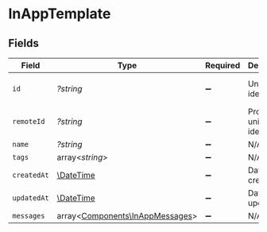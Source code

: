 # InAppTemplate


## Fields

| Field                                                                       | Type                                                                        | Required                                                                    | Description                                                                 | Example                                                                     |
| --------------------------------------------------------------------------- | --------------------------------------------------------------------------- | --------------------------------------------------------------------------- | --------------------------------------------------------------------------- | --------------------------------------------------------------------------- |
| `id`                                                                        | *?string*                                                                   | :heavy_minus_sign:                                                          | Unique identifier                                                           | 8187e5da-dc77-475e-9949-af0f1fa4e4e3                                        |
| `remoteId`                                                                  | *?string*                                                                   | :heavy_minus_sign:                                                          | Provider's unique identifier                                                | 8187e5da-dc77-475e-9949-af0f1fa4e4e3                                        |
| `name`                                                                      | *?string*                                                                   | :heavy_minus_sign:                                                          | N/A                                                                         |                                                                             |
| `tags`                                                                      | array<*string*>                                                             | :heavy_minus_sign:                                                          | N/A                                                                         |                                                                             |
| `createdAt`                                                                 | [\DateTime](https://www.php.net/manual/en/class.datetime.php)               | :heavy_minus_sign:                                                          | Date of creation                                                            | 2021-01-01T00:00:00.000Z                                                    |
| `updatedAt`                                                                 | [\DateTime](https://www.php.net/manual/en/class.datetime.php)               | :heavy_minus_sign:                                                          | Date of last update                                                         | 2021-01-01T00:00:00.000Z                                                    |
| `messages`                                                                  | array<[Components\InAppMessages](../../Models/Components/InAppMessages.md)> | :heavy_minus_sign:                                                          | N/A                                                                         |                                                                             |